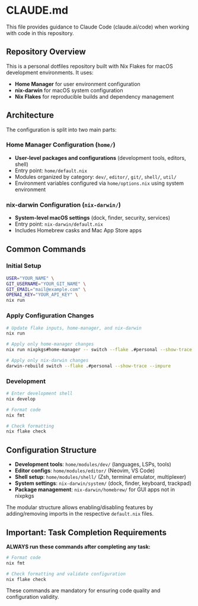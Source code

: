 # CLAUDE.md

This file provides guidance to Claude Code (claude.ai/code) when working with code in this repository.

## Repository Overview

This is a personal dotfiles repository built with Nix Flakes for macOS development environments. It uses:
- **Home Manager** for user environment configuration
- **nix-darwin** for macOS system configuration
- **Nix Flakes** for reproducible builds and dependency management

## Architecture

The configuration is split into two main parts:

### Home Manager Configuration (`home/`)
- **User-level packages and configurations** (development tools, editors, shell)
- Entry point: `home/default.nix`
- Modules organized by category: `dev/`, `editor/`, `git/`, `shell/`, `util/`
- Environment variables configured via `home/options.nix` using system environment

### nix-darwin Configuration (`nix-darwin/`)
- **System-level macOS settings** (dock, finder, security, services)
- Entry point: `nix-darwin/default.nix`
- Includes Homebrew casks and Mac App Store apps

## Common Commands

### Initial Setup
```bash
USER="YOUR_NAME" \
GIT_USERNAME="YOUR_GIT_NAME" \
GIT_EMAIL="mail@example.com" \
OPENAI_KEY="YOUR_API_KEY" \
nix run
```

### Apply Configuration Changes
```bash
# Update flake inputs, home-manager, and nix-darwin
nix run

# Apply only home-manager changes
nix run nixpkgs#home-manager -- switch --flake .#personal --show-trace --impure

# Apply only nix-darwin changes
darwin-rebuild switch --flake .#personal --show-trace --impure
```

### Development
```bash
# Enter development shell
nix develop

# Format code
nix fmt

# Check formatting
nix flake check
```

## Configuration Structure

- **Development tools**: `home/modules/dev/` (languages, LSPs, tools)
- **Editor configs**: `home/modules/editor/` (Neovim, VS Code)
- **Shell setup**: `home/modules/shell/` (Zsh, terminal emulator, multiplexer)
- **System settings**: `nix-darwin/system/` (dock, finder, keyboard, trackpad)
- **Package management**: `nix-darwin/homebrew/` for GUI apps not in nixpkgs

The modular structure allows enabling/disabling features by adding/removing imports in the respective `default.nix` files.

## Important: Task Completion Requirements

**ALWAYS run these commands after completing any task:**
```bash
# Format code
nix fmt

# Check formatting and validate configuration
nix flake check
```

These commands are mandatory for ensuring code quality and configuration validity.
